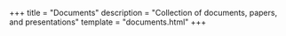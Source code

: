 +++
title = "Documents"
description = "Collection of documents, papers, and presentations"
template = "documents.html"
+++
